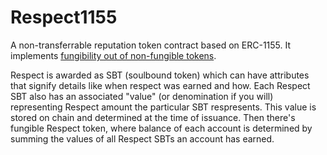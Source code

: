 # Respect1155

A non-transferrable reputation token contract based on ERC-1155. It implements [fungibility out of non-fungible tokens](https://peakd.com/dao/@sim31/fungibility-out-of-non-fungible-tokens).

Respect is awarded as SBT (soulbound token) which can have attributes that signify details like when respect was earned and how. Each Respect SBT also has an associated "value" (or denomination if you will) representing Respect amount the particular SBT respresents. This value is stored on chain and determined at the time of issuance. Then there's fungible Respect token, where balance of each account is determined by summing the values of all Respect SBTs an account has earned.
